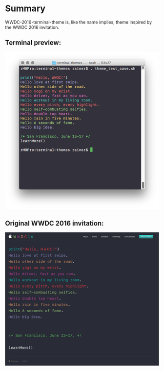 # Summary
WWDC-2016-terminal-theme is, like the name implies, theme inspired by the WWDC 2016 invitation.

## Terminal preview:
![Terminal Preview](Terminal_snapshot.png "Terminal preview")


## Original WWDC 2016 invitation:
![Original WWDC 2016 invitation](WWDC-2016.png "Original WWDC 2016 invitation")
